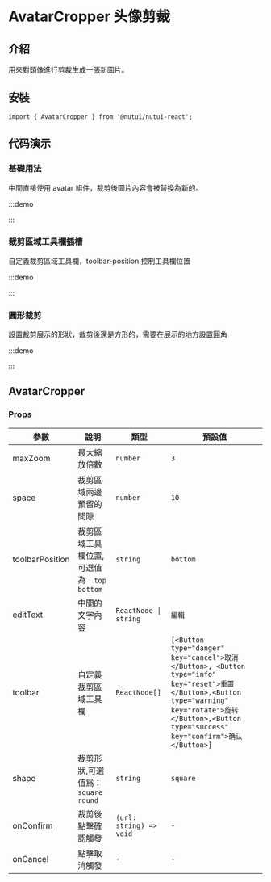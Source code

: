 # AvatarCropper 头像剪裁

## 介紹

用來對頭像進行剪裁生成一張新圖片。

## 安裝

```tsx
import { AvatarCropper } from '@nutui/nutui-react';
```

## 代码演示

### 基礎用法

中間直接使用 avatar 組件，裁剪後圖片內容會被替換為新的。

:::demo

<CodeBlock src='h5/demo1.tsx'></CodeBlock>

:::

### 裁剪區域工具欄插槽

自定義裁剪區域工具欄，toolbar-position 控制工具欄位置

:::demo

<CodeBlock src='h5/demo2.tsx'></CodeBlock>

:::

### 圓形裁剪

設置裁剪展示的形狀，裁剪後還是方形的，需要在展示的地方設置圓角

:::demo

<CodeBlock src='h5/demo3.tsx'></CodeBlock>

:::

## AvatarCropper

### Props

| 參數 | 說明 | 類型 | 預設值 |
| --- | --- | --- | --- |
| maxZoom | 最大縮放倍數 | `number` | `3` |
| space | 裁剪區域兩邊預留的間隙 | `number` | `10` |
| toolbarPosition | 裁剪區域工具欄位置,可選值為：`top` `bottom` | `string` | `bottom` |
| editText | 中間的文字內容 | `ReactNode \| string` | `編輯` |
| toolbar | 自定義裁剪區域工具欄 | `ReactNode[]` | `[<Button type="danger" key="cancel">取消</Button>, <Button type="info" key="reset">重置</Button>,<Button type="warning" key="rotate">旋转</Button>,<Button type="success" key="confirm">确认</Button>]` |
| shape | 裁剪形狀,可選值爲：`square` `round` | `string` | `square` |
| onConfirm | 裁剪後點擊確認觸發 | `(url: string) => void` | `-` |
| onCancel | 點擊取消觸發 | `-` | `-` |